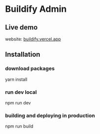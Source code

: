 # Buildify Admin

## Live demo

website: [buildify.vercel.app](https://buildify.vercel.app/admin)

## Installation

### download packages
yarn install

### run dev local
npm run dev

### building and deploying in production
npm run build



